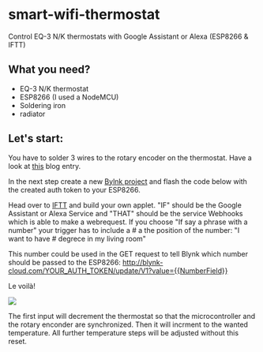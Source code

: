 # smart-wifi-thermostat
Control  EQ-3 N/K thermostats with Google Assistant or Alexa (ESP8266 & IFTT)

## What you need?
- EQ-3 N/K thermostat
- ESP8266 (I used a NodeMCU)
- Soldering iron
- radiator

## Let's start: 

You have to solder 3 wires to the rotary encoder on the thermostat. Have a look at [this](http://unwx.de/blog1/2017/01/20/heizkoerperthermostatsteuerung-mit-esp8266-07/) blog entry.

In the next step create a new [Bylnk project](https://github.com/blynkkk) and flash the code below with the created auth token to your ESP8266.

Head over to [IFTT](https://ifttt.com/create) and build your own applet. 
"IF" should be the Google Assistant or Alexa Service and "THAT" should be the service Webhooks which is able to make a webrequest.
If you choose "If say a phrase with a number" your trigger has to include a # a the position of the number: "I want to have # degrece in my living room" 

This number could be used in the GET request to tell Blynk which number should be passed to the ESP8266: 
http://blynk-cloud.com/YOUR_AUTH_TOKEN/update/V1?value={{NumberField}}


Le voilà!

![](gif.gif)

The first input will decrement the thermostat so that the microcontroller and the rotary enconder are synchronized.
Then it will incrment to the wanted temperature. All further temperature steps will be adjusted without this reset.






